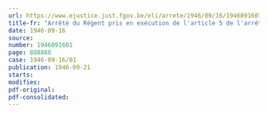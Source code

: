 ```yaml
---
url: https://www.ejustice.just.fgov.be/eli/arrete/1946/09/16/1946091601/justel
title-fr: "Arrêté du Régent pris en exécution de l'article 5 de l'arrêté-loi du 28 décembre 1944 concernant la sécurité sociale des travailleurs. - Compléments de pension de vieillesse et de survie"
date: 1946-09-16
source:
number: 1946091601
page: 888888
case: 1946-09-16/01
publication: 1946-09-21
starts:
modifies:
pdf-original:
pdf-consolidated:
---
```


